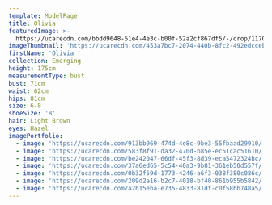 ```yaml
---
template: ModelPage
title: Olivia
featuredImage: >-
  https://ucarecdn.com/bbdd9648-61e4-4e3c-b00f-52a2cf867df5/-/crop/1170x753/0,60/-/preview/
imageThumbnail: 'https://ucarecdn.com/453a7bc7-2074-440b-8fc2-492edcceb6be/'
firstName: 'Olivia '
collection: Emerging
height: 175cm
measurementType: bust
bust: 71cm
waist: 62cm
hips: 81cm
size: 6-8
shoeSize: '8'
hair: Light Brown
eyes: Hazel
imagePortfolio:
  - image: 'https://ucarecdn.com/913bb969-474d-4e8c-9be3-55fbaad29910/'
  - image: 'https://ucarecdn.com/583f8f91-da32-470d-b85e-ec51cac51610/'
  - image: 'https://ucarecdn.com/be242047-66df-45f3-8d39-eca5472324bc/'
  - image: 'https://ucarecdn.com/37a6ed65-5c54-40a3-9b81-361eb50d557f/'
  - image: 'https://ucarecdn.com/0b32f59d-1773-4246-a6f3-038f380c086c/'
  - image: 'https://ucarecdn.com/209d2a16-b2c7-4018-bf40-861b955b5842/'
  - image: 'https://ucarecdn.com/a2b15eba-e735-4833-81df-c0f58bb748a5/'
---
```


